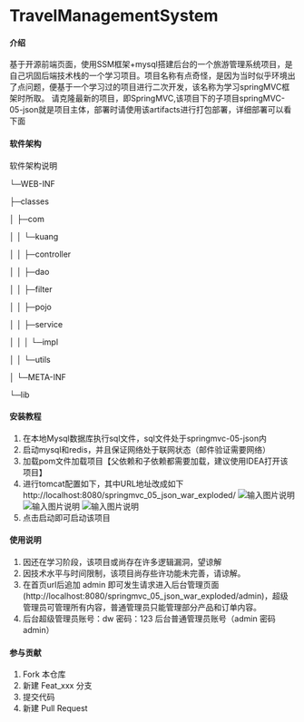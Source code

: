# TravelManagementSystem

#### 介绍
基于开源前端页面，使用SSM框架+mysql搭建后台的一个旅游管理系统项目，是自己巩固后端技术栈的一个学习项目。项目名称有点奇怪，是因为当时似乎环境出了点问题，便基于一个学习过的项目进行二次开发，该名称为学习springMVC框架时所取。
请克隆最新的项目，即SpringMVC,该项目下的子项目springMVC-05-json就是项目主体，部署时请使用该artifacts进行打包部署，详细部署可以看下面

#### 软件架构
软件架构说明

└─WEB-INF

├─classes

│  ├─com

│  │  └─kuang

│  │      ├─controller

│  │      ├─dao

│  │      ├─filter

│  │      ├─pojo

│  │      ├─service

│  │      │  └─impl

│  │      └─utils

│  └─META-INF

└─lib

#### 安装教程

1.  在本地Mysql数据库执行sql文件，sql文件处于springmvc-05-json内
2.  启动mysql和redis，并且保证网络处于联网状态（邮件验证需要网络）
3.  加载pom文件加载项目【父依赖和子依赖都需要加载，建议使用IDEA打开该项目】
4.  进行tomcat配置如下，其中URL地址改成如下http://localhost:8080/springmvc_05_json_war_exploded/
![输入图片说明](https://images.gitee.com/uploads/images/2021/0503/110103_e79ab5ea_7810509.png "屏幕截图.png")
![输入图片说明](https://images.gitee.com/uploads/images/2021/0503/110121_96751b20_7810509.png "屏幕截图.png")
![输入图片说明](https://images.gitee.com/uploads/images/2021/0503/110144_56e40383_7810509.png "屏幕截图.png")
5.  点击启动即可启动该项目

#### 使用说明

1.  因还在学习阶段，该项目或尚存在许多逻辑漏洞，望谅解
2.  因技术水平与时间限制，该项目尚存些许功能未完善，请谅解。
3.  在首页url后追加 admin 即可发生请求进入后台管理页面(http://localhost:8080/springmvc_05_json_war_exploded/admin)，超级管理员可管理所有内容，普通管理员只能管理部分产品和订单内容。
4.  后台超级管理员账号：dw 密码：123  后台普通管理员账号（admin 密码admin）


#### 参与贡献

1.  Fork 本仓库
2.  新建 Feat_xxx 分支
3.  提交代码
4.  新建 Pull Request

